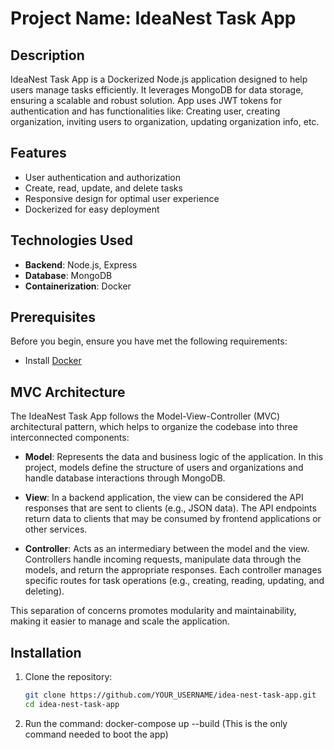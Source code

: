 # Project Name: IdeaNest Task App

## Description

IdeaNest Task App is a Dockerized Node.js application designed to help users manage tasks efficiently. It leverages MongoDB for data storage, ensuring a scalable and robust solution. App uses JWT tokens for authentication and has functionalities like: Creating user, creating organization, inviting users to organization, updating organization info, etc.

## Features

- User authentication and authorization
- Create, read, update, and delete tasks
- Responsive design for optimal user experience
- Dockerized for easy deployment

## Technologies Used

- **Backend**: Node.js, Express
- **Database**: MongoDB
- **Containerization**: Docker

## Prerequisites

Before you begin, ensure you have met the following requirements:

- Install [Docker](https://www.docker.com/get-started)

## MVC Architecture

The IdeaNest Task App follows the Model-View-Controller (MVC) architectural pattern, which helps to organize the codebase into three interconnected components:

- **Model**: Represents the data and business logic of the application. In this project, models define the structure of users and organizations and handle database interactions through MongoDB.

- **View**: In a backend application, the view can be considered the API responses that are sent to clients (e.g., JSON data). The API endpoints return data to clients that may be consumed by frontend applications or other services.

- **Controller**: Acts as an intermediary between the model and the view. Controllers handle incoming requests, manipulate data through the models, and return the appropriate responses. Each controller manages specific routes for task operations (e.g., creating, reading, updating, and deleting).

This separation of concerns promotes modularity and maintainability, making it easier to manage and scale the application.


## Installation

1. Clone the repository:

   ```bash
   git clone https://github.com/YOUR_USERNAME/idea-nest-task-app.git
   cd idea-nest-task-app
2. Run the command: docker-compose up --build (This is the only command needed to boot the app)


